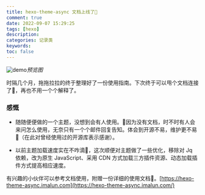 ```yaml
---
title: hexo-theme-async 文档上线了🤣
comment: true
date: 2022-09-07 15:29:25
tags: [hexo]
description:
categories: 记录类
keywords:
toc: false
---
```

![demo](https://hexo-theme-async.imalun.com/imgs/demo2.png)_预览图_

时隔几个月，拖拖拉拉的终于整理好了一份使用指南。下次终于可以甩个文档连接了🤣，再也不用一个个解释了。
<!--more-->
### 感慨
- 随随便便做的一个主题，没想到会有人使用。🤣因为没有文档，时不时有人会来问怎么使用，无奈只有一个个邮件回复告知。体会到开源不易，维护更不易🤣（在此对曾经使用过的开源库表示感谢）。

- 以前主题加载速度实在不咋滴🤣，这次顺便对主题做了一些优化，移除对 Jq 依赖，改为原生 JavaScript、采用 CDN 方式加载三方插件资源、动态加载插件方式提高相应速度。

有兴趣的小伙伴可以参考文档使用，附赠一份详细的使用文档🤣。[https://hexo-theme-async.imalun.com](https://hexo-theme-async.imalun.com/)

